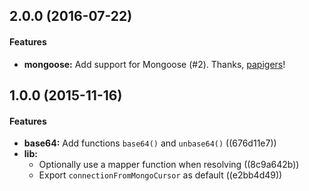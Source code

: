 <a name="2.0.0"></a>
## 2.0.0 (2016-07-22)


#### Features

* **mongoose:** Add support for Mongoose (#2). Thanks, [papigers](https://github.com/papigers)!


<a name="1.0.0"></a>
## 1.0.0 (2015-11-16)


#### Features

* **base64:** Add functions `base64()` and `unbase64()` ((676d11e7))
* **lib:**
  * Optionally use a mapper function when resolving ((8c9a642b))
  * Export `connectionFromMongoCursor` as default ((e2bb4d49))
